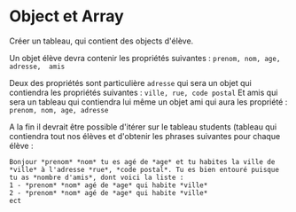 # Object et Array

Créer un tableau, qui contient des objects d'élève.

Un objet élève devra contenir les propriétés suivantes : `prenom, nom, age, adresse,  amis`

Deux des propriétés sont particulière `adresse` qui sera un objet qui contiendra les propriétés suivantes : `ville, rue, code postal`
Et amis qui sera un tableau qui contiendra lui même un objet ami qui aura les propriété : `prenom, nom, age, adresse`

A la fin il devrait être possible d'itérer sur le tableau students (tableau qui contiendra tout nos élèves et d'obtenir les phrases suivantes pour chaque élève :

````
Bonjour *prenom* *nom* tu es agé de *age* et tu habites la ville de *ville* à l'adresse *rue*, *code postal*. Tu es bien entouré puisque tu as *nombre d'amis*, dont voici la liste :
1 - *prenom* *nom* agé de *age* qui habite *ville*
2 - *prenom* *nom* agé de *age* qui habite *ville*
ect 
````
  
